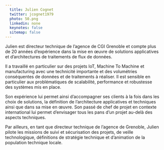 ```yaml
---
  title: Julien Cognet
  twitter: jcognet1979
  photo: 50.png
  linkedin: none
  keynotes: false
  sitemap: false
---
```

Julien est directeur technique de l’agence de CGI Grenoble et compte plus de 20 années d’expérience dans la mise en œuvre de solutions applicatives et d’architectures de traitements de flux de données.

Il a travaillé en particulier sur des projets IoT, Machine To Machine et manufacturing avec une technicité importante et des volumétries conséquentes de données et de traitements à réaliser. Il est sensible en particulier aux problématiques de scalabilité, performance et robustesse des systèmes mis en place.

Son expérience lui permet ainsi d’accompagner ses clients à la fois dans les choix de solutions, la définition de l’architecture applicatives et techniques ainsi que dans sa mise en œuvre. Son passé de chef de projet en contexte international lui permet d’envisager tous les pans d’un projet au-delà des aspects techniques.

Par ailleurs, en tant que directeur technique de l’agence de Grenoble, Julien pilote les missions de suivi et sécurisation des projets, de veille technologique, définitions de stratégie technique et d’animation de la population technique locale.
